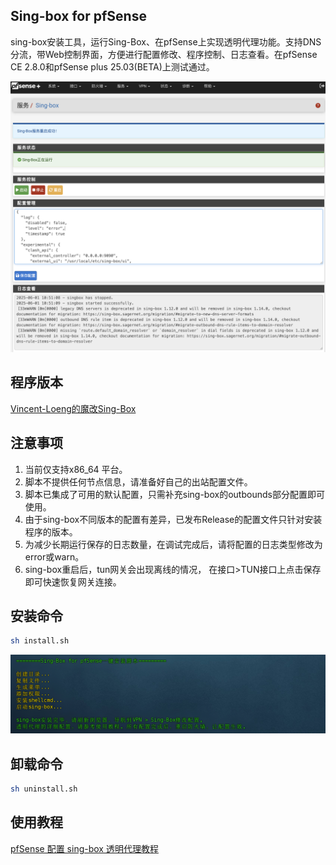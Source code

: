 ## Sing-box for pfSense
sing-box安装工具，运行Sing-Box、在pfSense上实现透明代理功能。支持DNS分流，带Web控制界面，方便进行配置修改、程序控制、日志查看。在pfSense CE 2.8.0和pfSense plus 25.03(BETA)上测试通过。

![](images/proxy.png)

## 程序版本
[Vincent-Loeng的魔改Sing-Box](https://github.com/Vincent-Loeng/sing-box) 

## 注意事项
1. 当前仅支持x86_64 平台。
2. 脚本不提供任何节点信息，请准备好自己的出站配置文件。
3. 脚本已集成了可用的默认配置，只需补充sing-box的outbounds部分配置即可使用。
4. 由于sing-box不同版本的配置有差异，已发布Release的配置文件只针对安装程序的版本。
5. 为减少长期运行保存的日志数量，在调试完成后，请将配置的日志类型修改为error或warn。
6. sing-box重启后，tun网关会出现离线的情况， 在接口>TUN接口上点击保存即可快速恢复网关连接。

## 安装命令

```bash
sh install.sh
```
![](images/install.png)

## 卸载命令

```bash
sh uninstall.sh
```
## 使用教程

[pfSense 配置 sing-box 透明代理教程](https://pfchina.org/?p=14988)
